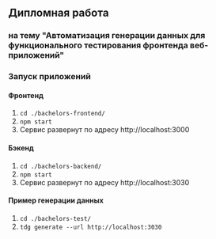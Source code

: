 ## Дипломная работа 
### на тему "Автоматизация генерации данных для функционального тестирования фронтенда веб-приложений"

### Запуск приложений
#### Фронтенд
1. `cd ./bachelors-frontend/`
2. `npm start`
3. Сервис развернут по адресу http://localhost:3000

#### Бэкенд
1. `cd ./bachelors-backend/`
2. `npm start`
3. Сервис развернут по адресу http://localhost:3030

#### Пример генерации данных
1. `cd ./bachelors-test/`
2. `tdg generate --url http://localhost:3030`